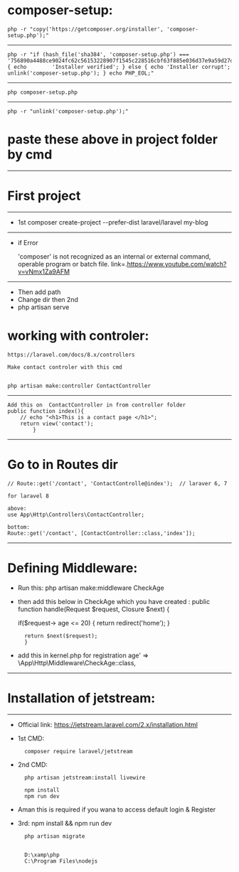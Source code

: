 # composer-setup: 

	php -r "copy('https://getcomposer.org/installer', 'composer-setup.php');"
---------------------------------------------------------------------------
	php -r "if (hash_file('sha384', 'composer-setup.php') === '756890a4488ce9024fc62c56153228907f1545c228516cbf63f885e036d37e9a59d27d63f46af1d4d07ee0f76181c7d3') { echo 		'Installer verified'; } else { echo 'Installer corrupt'; unlink('composer-setup.php'); } echo PHP_EOL;"
---------------------------------------------------------------------------
	php composer-setup.php
---------------------------------------------------------------------------
	php -r "unlink('composer-setup.php');"

#  paste these above in project folder by  cmd 
---------------------------------------------------------------------------
#  First project 
---------------------------------------------------------------------------
* 1st 
	composer create-project --prefer-dist laravel/laravel my-blog

---------------------------------------------------------------------------
* if Error

	'composer' is not recognized as an internal or external command,
	operable program or batch file.
	link=.https://www.youtube.com/watch?v=vNmx1Za9AFM

---------------------------------------------------------------------------
* Then add path
* Change dir then 2nd
*  
	php artisan serve

# working with controler:
	https://laravel.com/docs/8.x/controllers

	Make contact controler with this cmd 


	php artisan make:controller ContactController
---------------------------------------------------------------------------
	Add this on  ContactController in from controller folder 
  	public function index(){
        // echo "<h1>This is a contact page </h1>";
        return view('contact');
    		}

---------------------------------------------------------------------------
# Go to in Routes  dir

	// Route::get('/contact', 'ContactControlle@index');  // laraver 6, 7  

	for laravel 8 

	above: 
	use App\Http\Controllers\ContactController; 

	bottom:
	Route::get('/contact', [ContactController::class,'index']);

---------------------------------------------------------------------------
# Defining Middleware:

* Run this:
	php artisan make:middleware CheckAge

* then add this below in CheckAge which you have created :
	   public function handle(Request $request, Closure $next)
	    {

	if($request-> age <= 20)
		{
	      return redirect('home');
					}

		return $next($request);
	    }


* add this in  kernel.php for registration 
        	age' => \App\Http\Middleware\CheckAge::class,

---------------------------------------------------------------------------
# Installation of jetstream:
---------------------------------------------------------------------------
* Official link:
		https://jetstream.laravel.com/2.x/installation.html
* 1st CMD:
	
		composer require laravel/jetstream

* 2nd CMD: 
	
		php artisan jetstream:install livewire

		npm install
		npm run dev

* Aman this is required if you wana to access default login & Register
* 3rd: 
		npm install && npm run dev

		php artisan migrate


		D:\xamp\php
		C:\Program Files\nodejs
